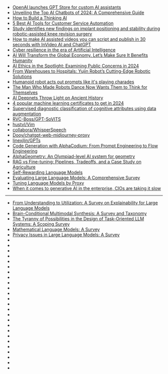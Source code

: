 - [OpenAI launches GPT Store for custom AI assistants](https://cur.at/vZsSotB?m=web)
- [Unveiling the Top AI Chatbots of 2024: A Comprehensive Guide](https://cur.at/RfkshAT?m=web)
- [How to Build a Thinking AI](https://cur.at/fNcAiH1?m=web)
- [5 Best AI Tools for Customer Service Automation](https://cur.at/QH1mUnx?m=web)
- [Study identifies new findings on implant positioning and stability during robotic-assisted knee revision surgery](https://cur.at/Kesfumt?m=web)
- [How to make AI assisted videos you can script and publish in 30 seconds with InVideo AI and ChatGPT](https://cur.at/EFcJkzk?m=web)
- [Cyber resilience in the era of Artificial Intelligence](https://cur.at/4N1eHk1?m=web)
- [AI Will Transform the Global Economy. Let’s Make Sure It Benefits Humanity](https://cur.at/DYEvdsY?m=web)
- [AI Ethics in the Spotlight: Examining Public Concerns in 2024](https://cur.at/G7m30wg?m=web)
- [From Warehouses to Hospitals: Yujin Robot’s Cutting-Edge Robotic Solutions](https://cur.at/xpnNxkN?m=web)
- [Humanoid robot acts out prompts like it's playing charades](https://cur.at/h68YxbC?m=web)
- [The Man Who Made Robots Dance Now Wants Them to Think for Themselves](https://cur.at/LPACSV4?m=web)
- [AI Deepnets Throw Light on Ancient History](https://cur.at/49odlPB?m=web)
- [4 popular machine learning certificates to get in 2024](https://cur.at/JTLKlYI?m=web)
- [Supervised diagnostic classification of cognitive attributes using data augmentation](https://cur.at/Qo5C96B?m=web)
- [RVC-Boss/GPT-SoVITS](https://github.com/RVC-Boss/GPT-SoVITS)
- [hustvl/Vim](https://github.com/hustvl/Vim)
- [collabora/WhisperSpeech](https://github.com/collabora/WhisperSpeech)
- [Dooy/chatgpt-web-midjourney-proxy](https://github.com/Dooy/chatgpt-web-midjourney-proxy)
- [linexjlin/GPTs](https://github.com/linexjlin/GPTs)
- [Code Generation with AlphaCodium: From Prompt Engineering to Flow Engineering](https://arxiv.org/pdf/2401.08500.pdf)
- [AlphaGeometry: An Olympiad-level AI system for geometry](https://deepmind.google/discover/blog/alphageometry-an-olympiad-level-ai-system-for-geometry/)
- [RAG vs Fine-tuning: Pipelines, Tradeoffs, and a Case Study on Agriculture](https://arxiv.org/pdf/2401.08406.pdf)
- [Self-Rewarding Language Models](https://arxiv.org/pdf/2401.10020.pdf)
- [Evaluating Large Language Models: A Comprehensive Survey](https://arxiv.org/pdf/2310.19736.pdf)
- [Tuning Language Models by Proxy](https://arxiv.org/pdf/2401.08565.pdf)
- [When it comes to generative AI in the enterprise, CIOs are taking it slow](https://techcrunch.com/2023/12/15/when-it-comes-to-generative-ai-in-the-enterprise-cios-are-taking-it-slow/)

------------------------

- [From Understanding to Utilization: A Survey on Explainability for Large Language Models](https://arxiv.org/abs/2401.12874)
- [Brain-Conditional Multimodal Synthesis: A Survey and Taxonomy](https://arxiv.org/abs/2401.00430)
- [The Tyranny of Possibilities in the Design of Task-Oriented LLM Systems: A Scoping Survey](https://arxiv.org/abs/2312.17601)
- [Mathematical Language Models: A Survey](https://arxiv.org/abs/2312.07622)
- [Privacy Issues in Large Language Models: A Survey](https://arxiv.org/abs/2312.06717)
- []()
- []()
- []()
- []()
- []()
- []()
- []()
- []()
- []()
- []()
- []()
- []()
- []()
- []()
- []()
- []()
- []()
- []()
- []()
- []()
- []()
- []()
- []()
- []()
- []()
